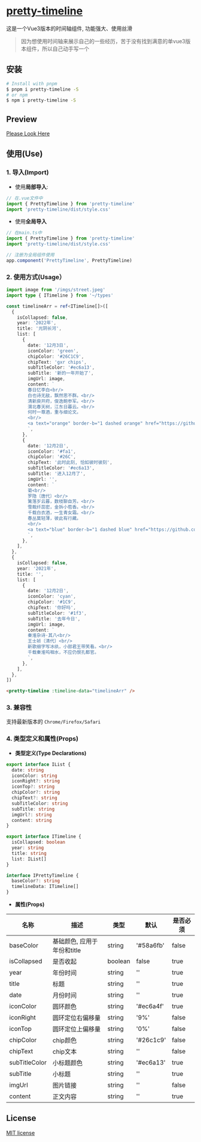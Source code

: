 # [pretty-timeline](https://github.com/guxuerui/pretty-timeline)

这是一个Vue3版本的时间轴组件, 功能强大、使用丝滑

> 因为想使用时间轴来展示自己的一些经历，苦于没有找到满意的单vue3版本组件，所以自己动手写一个

## 安装

```sh
# Install with pnpm
$ pnpm i pretty-timeline -S
# or npm
$ npm i pretty-timeline -S
```

## Preview

[Please Look Here](https://www.guxuerui.cn/about/lifeTimeline)

## 使用(Use)

### 1. 导入(Import)

- 使用**局部导入**:

```ts
// 在.vue文件中
import { PrettyTimeline } from 'pretty-timeline'
import 'pretty-timeline/dist/style.css'
```

- 使用**全局导入**

```ts
// 在main.ts中
import { PrettyTimeline } from 'pretty-timeline'
import 'pretty-timeline/dist/style.css'

// 注册为全局组件使用
app.component('PrettyTimeline', PrettyTimeline)
```

### 2. 使用方式(Usage）

```ts
import image from '/imgs/street.jpeg'
import type { ITimeline } from '~/types'

const timelineArr = ref<ITimeline[]>([
  {
    isCollapsed: false,
    year: '2022年',
    title: '光阴长河',
    list: [
      {
        date: '12月3日',
        iconColor: 'green',
        chipColor: '#26C1C9',
        chipText: 'gxr chips',
        subTitleColor: '#ec6a13',
        subTitle: '新的一年开始了',
        imgUrl: image,
        content: `
        春日忆李白<br/>
        白也诗无敌，飘然思不群。<br/>
        清新庾开府，俊逸鲍参军。<br/>
        渭北春天树，江东日暮云。<br/>
        何时一尊酒，重与细论文。
        <br/>
        <a text="orange" border-b="1 dashed orange" href="https://github.com/guxuerui" target="_blank">我的Github</a>
        `,
      },
      {
        date: '12月2日',
        iconColor: '#fa1',
        chipColor: '#26C',
        chipText: '此时此刻, 恰如彼时彼刻',
        subTitleColor: '#ec6a13',
        subTitle: '进入12月了',
        imgUrl: '',
        content: `
        菊<br/>
        罗隐〔唐代〕<br/>
        篱落岁云暮，数枝聊自芳。<br/>
        雪裁纤蕊密，金拆小苞香。<br/>
        千载白衣酒，一生青女霜。<br/>
        春丛莫轻薄，彼此有行藏。
        <br/>
        <a text="blue" border-b="1 dashed blue" href="https://github.com/guxuerui" target="_blank">我的Github</a>
        `,
      },
    ],
  },
  {
    isCollapsed: false,
    year: '2021年',
    title: '',
    list: [
      {
        date: '12月2日',
        iconColor: 'cyan',
        chipColor: '#1C9',
        chipText: '你好吗',
        subTitleColor: '#1f3',
        subTitle: '去年今日',
        imgUrl: image,
        content: `
        秦淮杂诗·其八<br/>
        王士祯〔清代〕<br/>
        新歌细字写冰纨，小部君王带笑看。<br/>
        千载秦淮呜咽水，不应仍恨孔都官。
        `,
      },
    ],
  },
])
```

```html
<pretty-timeline :timeline-data="timelineArr" />
```

### 3. 兼容性

支持最新版本的 `Chrome/Firefox/Safari`

### 4. 类型定义和属性(Props)

- **类型定义(Type Declarations)**

```ts
export interface IList {
  date: string
  iconColor: string
  iconRight?: string
  iconTop?: string
  chipColor?: string
  chipText?: string
  subTitleColor: string
  subTitle: string
  imgUrl?: string
  content: string
}

export interface ITimeline {
  isCollapsed: boolean
  year: string
  title: string
  list: IList[]
}

interface IPrettyTimeline {
  baseColor?: string
  timelineData: ITimeline[]
}
```

- **属性(Props)**

|名称|描述|类型|默认|是否必须|
|---|---|---|---|---|
|baseColor|基础颜色, 应用于年份和title|string|'#58a6fb'|false|
|isCollapsed|是否收起|boolean|false|true|
|year|年份时间|string|''|true|
|title|标题|string|''|true|
|date|月份时间|string|''|true|
|iconColor|圆环颜色|string|'#ec6a4f'|true|
|iconRight|圆环定位右偏移量|string|'9%'|false|
|iconTop|圆环定位上偏移量|string|'0%'|false|
|chipColor|chip颜色|string|'#26c1c9'|false|
|chipText|chip文本|string|''|false|
|subTitleColor|小标题颜色|string|'#ec6a13'|true|
|subTitle|小标题|string|''|true|
|imgUrl|图片链接|string|''|false|
|content|正文内容|string|''|true|

## License

[MIT license](https://github.com/guxuerui/pretty-timeline/blob/main/LICENSE)
